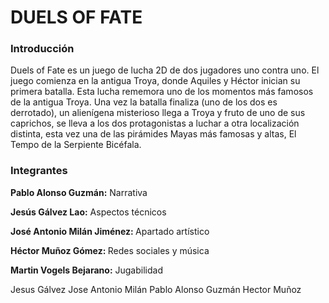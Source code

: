 <h1>DUELS OF FATE</h1>

<h3>Introducción</h3>
<p>Duels of Fate es un juego de lucha 2D de dos jugadores uno contra uno.  El juego comienza en la antigua Troya, donde Aquiles y Héctor inician su primera batalla. Esta lucha rememora uno de los momentos más famosos de la antigua Troya. Una vez la batalla finaliza (uno de los dos es derrotado), un alienígena misterioso llega a Troya y fruto de uno de sus caprichos, se lleva a los dos protagonistas a luchar a otra localización distinta, esta vez una de las pirámides Mayas más famosas y altas, El Tempo de la Serpiente Bicéfala.</p>

<h3>Integrantes</h3>
<p><b>Pablo Alonso Guzmán:</b> Narrativa</p>
<p><b>Jesús Gálvez Lao:</b> Aspectos técnicos</p>
<p><b>José Antonio Milán Jiménez: </b>Apartado artístico</p>
<p><strong>Héctor Muñoz Gómez: </strong>Redes sociales y música</p>
<p><b>Martin Vogels Bejarano:</b> Jugabilidad</p>


Jesus Gálvez
Jose Antonio Milán
Pablo Alonso Guzmán 
Hector Muñoz
